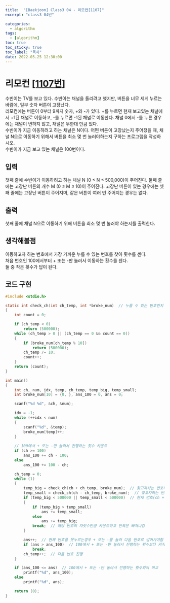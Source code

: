 ```yaml
---
title:  "[Baekjoon] Class3 04 - 리모컨[1107]"
excerpt: "class3 04번"

categories:
  - algorithm
tags:
  - [algorithm]
toc: true
toc_sticky: true
toc_label: "목차"
date: 2022.05.25 12:30:00
---
```


# 리모컨 [[1107번]](https://www.acmicpc.net/problem/1107)
수빈이는 TV를 보고 있다. 수빈이는 채널을 돌리려고 했지만, 버튼을 너무 세게 누르는 바람에, 일부 숫자 버튼이 고장났다.    
리모컨에는 버튼이 0부터 9까지 숫자, +와 -가 있다. +를 누르면 현재 보고있는 채널에서 +1된 채널로 이동하고, -를 누르면 -1된 채널로 이동한다. 채널 0에서 -를 누른 경우에는 채널이 변하지 않고, 채널은 무한대 만큼 있다.    
수빈이가 지금 이동하려고 하는 채널은 N이다. 어떤 버튼이 고장났는지 주어졌을 때, 채널 N으로 이동하기 위해서 버튼을 최소 몇 번 눌러야하는지 구하는 프로그램을 작성하시오.     
수빈이가 지금 보고 있는 채널은 100번이다.    

    

## 입력
첫째 줄에 수빈이가 이동하려고 하는 채널 N (0 ≤ N ≤ 500,000)이 주어진다. 둘째 줄에는 고장난 버튼의 개수 M (0 ≤ M ≤ 10)이 주어진다. 고장난 버튼이 있는 경우에는 셋째 줄에는 고장난 버튼이 주어지며, 같은 버튼이 여러 번 주어지는 경우는 없다.    

## 출력
첫째 줄에 채널 N으로 이동하기 위해 버튼을 최소 몇 번 눌러야 하는지를 출력한다.    

## 생각해볼점
이동하고자 하는 번호에서 가장 가까운 누를 수 있는 번호를 찾아 횟수를 센다.    
처음 번호인 100에서부터 + 또는 -만 눌러서 이동하는 횟수를 센다.    
둘 중 작은 횟수가 답이 된다.    


## 코드 구현
```c
#include <stdio.h>

static int check_ch(int ch_temp, int *broke_num)  // 누를 수 있는 번호인지 확인
{
	int	count = 0;

	if (ch_temp < 0)
		return (500000);
	while (ch_temp > 0 || (ch_temp == 0 && count == 0))
	{
		if (broke_num[ch_temp % 10])
			return (500000);
		ch_temp /= 10;
		count++;
	}
	return (count);	
}

int main()
{
	int	ch, num, idx, temp, ch_temp, temp_big, temp_small;
	int	broke_num[10] = {0, }, ans_100 = 0, ans = 0;

	scanf("%d %d", &ch, &num);

	idx = -1;
	while (++idx < num)
	{
		scanf("%d", &temp);
		broke_num[temp]++;
	}
	
	// 100에서 + 또는 -만 눌러서 진행하는 횟수 카운트
	if (ch >= 100)
		ans_100 += ch - 100;
	else
		ans_100 += 100 - ch;

	ch_temp = 0;
	while (1)
	{	
		temp_big = check_ch(ch + ch_temp, broke_num);  // 찾고자하는 번호의 위쪽 탐색
		temp_small = check_ch(ch - ch_temp, broke_num);  // 찾고자하는 번호의 아래쪽 탐색
		if (temp_big < 500000 || temp_small < 500000)  // 현재 번호(ch +- ch_temp)를 누를 수 있는 경우
		{
			if (temp_big > temp_small)
				ans += temp_small;
			else
				ans += temp_big;
			break;  // 해당 번호의 자릿수만큼 카운트하고 반복문 빠져나감
		}

		ans++;  // 현재 번호를 못누르는경우 + 또는 -를 눌러 다음 번호로 넘어가야함
		if (ans > ans_100)  // 100에서 + 또는 -만 눌러서 진행하는 횟수보다 커지면 의미없음
			break;
		ch_temp++;  // 다음 번호 진행
	}

	if (ans_100 <= ans)  // 100에서 + 또는 -만 눌러서 진행하는 횟수와의 비교
		printf("%d", ans_100);
	else
		printf("%d", ans);

	return (0);
}
```
